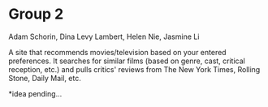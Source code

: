 <h1>Group 2</h1>

Adam Schorin, Dina Levy Lambert, Helen Nie, Jasmine Li

A site that recommends movies/television based on your entered preferences. It searches for similar films (based on genre, cast, critical reception, etc.) and pulls critics' reviews from The New York Times, Rolling Stone, Daily Mail, etc. 

*idea pending...